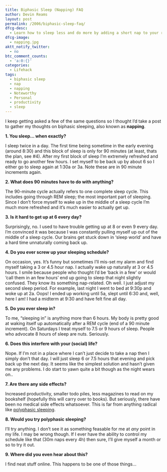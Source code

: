 ```yaml
---
title: Biphasic Sleep (Napping) FAQ
author: Devin Reams
layout: post
permalink: /2006/biphasic-sleep-faq/
dfcg-desc:
  - Learn how to sleep less and do more by adding a short nap to your routine.
dfcg-image:
  - napping.jpg
aktt_notify_twitter:
  - no
btc_comment_counts:
  - 'a:0:{}'
categories:
  - Lifehack
tags:
  - biphasic sleep
  - nap
  - napping
  - Noteworthy
  - Personal
  - productivity
  - sleep
---
```

I keep getting asked a few of the same questions so I thought I&#8217;d take a post to gather my thoughts on biphasic sleeping, also known as **napping**.

**1. You sleep&#8230; when exactly?**

I sleep twice in a day. The first time being sometime in the early evening (around 8:30) and this block of sleep is only for 90 minutes (at least, thats the plan, see #4). After my first block of sleep I&#8217;m extremely refreshed and ready to go another few hours. I set myself to be back up by about 6 so I either go to sleep again at 1:30a or 3a. Note these are in 90 minute increments again.

**2. What does 90 minutes have to do with anything?**

The 90-minute cycle actually refers to one complete sleep cycle. This includes going through REM sleep; the most important part of sleeping. Since I don&#8217;t force myself to wake up in the middle of a sleep cycle I&#8217;m much more refreshed and it&#8217;s much easier to actually get up.

**3. Is it hard to get up at 6 every day?**

Surprisingly, no. I used to have trouble getting up at 8 or even 9 every day. I&#8217;m convinced it was because I was constantly pulling myself up out of the middle of a sleep cycle. Our brains get stuck down in &#8216;sleep world&#8217; and have a hard time unnaturally coming back up.

**4. Do you ever screw up your sleeping schedule?**

On occasion, yes. It&#8217;s funny but sometimes I&#8217;ll mis-set my alarm and find myself taking a 3 or 4.5 hour nap. I actually wake up naturally at 3 or 4.5 hours. I smile because people who thought I&#8217;d be &#8216;back in a few&#8217; or would &#8216;call them in an few hours&#8217; end up going to sleep that night slightly confused. They know its something nap-related. Oh well. I just adjust my second sleep period. For example, last night I went to bed at 9:30p and woke up at 2a. Oops! I ended up working until 5a, slept until 6:30 and, well, here I am! I had a midterm at 9:30 and have felt fine all day.

**5. Do you ever sleep in?**

To me, &#8220;sleeping in&#8221; is anything more than 6 hours. My body is pretty good at waking itself up automatically after a REM cycle (end of a 90 minute increment). On Saturdays I treat myself to 7.5 or 9 hours of sleep. People who advocate 8 hours of sleep are nuts. Seriously.

**6. Does this interfere with your (social) life?**

Nope. If I&#8217;m not in a place where I can&#8217;t just decide to take a nap then I simply don&#8217;t that day. I will just sleep 6 or 7.5 hours that evening and pick back up the next day. It seems like the simplest solution and hasn&#8217;t given me any problems. I do start to yawn quite a bit though as the night wears on..

**7. Are there any side effects?**

Increased productivity, smaller todo piles, less magazines to read on my bookshelf (hopefully this will carry over to books). But seriously, there have been no medical side effects whatsoever. This is far from anything radical like [polyphasic sleeping][1].

**8. Would you try polyphasic sleeping?**

I&#8217;ll try anything. I don&#8217;t see it as something feasable for me at *any* point in my life. I may be wrong though. If I ever have the ability to control my schedule like that (30m naps every 4h) then sure, I&#8217;ll give myself a month or so to try it out.

**9. Where did you even hear about this?**

I find neat stuff online. This happens to be one of those things&#8230;

 [1]: http://en.wikipedia.org/wiki/Polyphasic_sleep